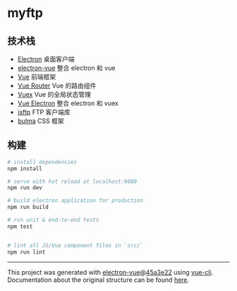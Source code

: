 # myftp

## 技术栈

- [Electron](https://www.electronjs.org/docs) 桌面客户端
- [electron-vue](https://legacy.gitbook.com/book/simulatedgreg/electron-vue) 整合 electron 和 vue
- [Vue](https://cn.vuejs.org/v2/guide/routing.html) 前端框架
- [Vue Router](https://router.vuejs.org/zh/guide/#html) Vue 的路由组件
- [Vuex](https://vuex.vuejs.org/zh/) Vue 的全局状态管理
- [Vue Electron](https://github.com/vue-electron/vuex-electron#installation) 整合 electron 和 vuex
- [jsftp](https://github.com/sergi/jsftp) FTP 客户端库
- [bulma](https://bulma.zcopy.site/documentation/elements/progress/) CSS 框架

## 构建

``` bash
# install dependencies
npm install

# serve with hot reload at localhost:9080
npm run dev

# build electron application for production
npm run build

# run unit & end-to-end tests
npm test


# lint all JS/Vue component files in `src/`
npm run lint

```

---

This project was generated with [electron-vue](https://github.com/SimulatedGREG/electron-vue)@[45a3e22](https://github.com/SimulatedGREG/electron-vue/tree/45a3e224e7bb8fc71909021ccfdcfec0f461f634) using [vue-cli](https://github.com/vuejs/vue-cli). Documentation about the original structure can be found [here](https://simulatedgreg.gitbooks.io/electron-vue/content/index.html).
